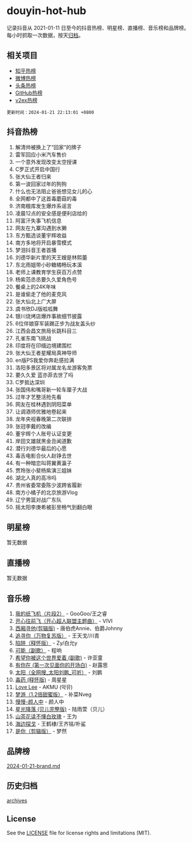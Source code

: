 # douyin-hot-hub

记录抖音从 2021-01-11 日至今的抖音热榜、明星榜、直播榜、音乐榜和品牌榜。每小时抓取一次数据，按天[归档](archives)。

## 相关项目

- [知乎热榜](https://github.com/lonnyzhang423/zhihu-hot-hub)
- [微博热榜](https://github.com/lonnyzhang423/weibo-hot-hub)
- [头条热榜](https://github.com/lonnyzhang423/toutiao-hot-hub)
- [GitHub热榜](https://github.com/lonnyzhang423/github-hot-hub)
- [v2ex热榜](https://github.com/lonnyzhang423/v2ex-hot-hub)


`更新时间：2024-01-21 22:13:01 +0800`

## 抖音热榜

1. 解清帅被换上了“回家”的牌子
1. 雷军回应小米汽车售价
1. 一个意外发现改变太空授课
1. C罗正式开启中国行
1. 张大仙王者归来
1. 第一波回家过年的狗狗
1. 什么也无法阻止爸爸想见女儿的心
1. 全网都中了这首毒蘑菇的毒
1. 济南粮库发生爆炸系谣言
1. 凌晨12点的安全感是便利店给的
1. 阿富汗失事飞机信息
1. 网友在九寨沟遇到水獭
1. 东方甄选谈董宇辉收益
1. 南方多地将开启暴雪模式
1. 梦泪抖音王者首播
1. 刘德华新片里的天王嫂是林熙蕾
1. 东北雨姐带小砂糖橘畅玩本溪
1. 老师上课教育学生获百万点赞
1. 杨紫范丞丞要久久爱角色号
1. 餐桌上的24K年味
1. 是谁偷走了他的麦克风
1. 张大仙北上广大屏
1. 虞书欣DJ版呱呱舞
1. 银川烧烤店爆炸事故细节披露
1. 6位伴娘穿军装踢正步为战友盖头纱
1. 江西会昌文旅局长跳科目三
1. 孔雀东南飞挑战
1. 印度将在印缅边境建围栏
1. 张大仙王者星耀局真神导师
1. en版PS我爱你奔赴感拉满
1. 洛阳多景区将对属龙名龙游客免票
1. 要久久爱 蓝亦菲去世了吗
1. C罗抵达深圳
1. 张国伟和嘴哥新一轮车厘子大战
1. 过年才艺整活抢先看
1. 网友在桂林遇到阴阳菜单
1. 让调酒师优雅地卷起来
1. 龙年央视春晚第二次联排
1. 张冠李戴的改编
1. 董宇辉个人账号认证变更
1. 岸田文雄就黑金丑闻道歉
1. 潜行刘德华最后的心愿
1. 毒舌电影合伙人赵铮去世
1. 有一种暗恋叫蒋翼黄瀛子
1. 贾玲张小斐杨紫演三姐妹
1. 湖北人真的高冷吗
1. 贵州省委常委陈少波跨省履新
1. 南方小橘子的北京旅游Vlog
1. 辽宁男篮对战广东队
1. 摇太阳李庚希被彭昱畅气到翻白眼

## 明星榜

暂无数据

## 直播榜

暂无数据

## 音乐榜

1. [我的纸飞机（片段2）](https://sf86-cdn-tos.douyinstatic.com/obj/tos-cn-ve-2774/oM2ZrKcg2CD5AeRB2gkeXOFB1IxAGJdZPazYHf) - GooGoo/王之睿
1. [开心往前飞（开心超人联盟主题曲）](https://sf3-cdn-tos.douyinstatic.com/obj/tos-cn-ve-2774/9d8fb7c82cf1421fb93a9fe925275e0a) - VIVI
1. [西厢寻他(剪辑版)](https://sf3-cdn-tos.douyinstatic.com/obj/tos-cn-ve-2774/oUsAVfAQKlRNxEv5qxvIB8o5qmIWUcXbzJKJhw) - 唐伯虎Annie、伯爵Johnny
1. [追寻你（万物复苏版）](https://sf86-cdn-tos.douyinstatic.com/obj/tos-cn-ve-2774/oYeAZJsbjIDit9APmBg8u6uDUQnHmoCf3gbo74) - 王天戈/川青
1. [陷阱（释怀版）](https://sf86-cdn-tos.douyinstatic.com/obj/tos-cn-ve-2774/oE8C21LeZrzKLDFfQYgMzx4GAIHageG5IzayY7) - Zy/白允y
1. [可能（副歌）](https://sf3-cdn-tos.douyinstatic.com/obj/tos-cn-ve-2774/cde1731888894259b333569393c2fb51) - 程响
1. [希望你被这个世界爱着 (副歌)](https://sf86-cdn-tos.douyinstatic.com/obj/tos-cn-ve-2774/oUHCmWQfZlE3QQBKBeD8rCFLpJzPgCpImhsxMt) - 许亚童
1. [有你在 (第一次见面你的开场白)](https://sf3-cdn-tos.douyinstatic.com/obj/tos-cn-ve-2774/oAthrQ3ClJBfI57uBoFEgNDYtNCZ0TSYQQfxQ0) - 赵露思
1. [太阳（全网搜_太阳刘鹏_可听）](https://sf3-cdn-tos.douyinstatic.com/obj/tos-cn-ve-2774/ogWbyIQnlBFImVbeDocRdCIYtBHlbJXgfZMvgz) - 刘鹏
1. [毒药 (释怀版)](https://sf86-cdn-tos.douyinstatic.com/obj/tos-cn-ve-2774/oYILMEAzspdZBIzy4frJNB8ZHPHWAhiwowd4Ad) - 周星星
1. [Love Lee](https://sf86-cdn-tos.douyinstatic.com/obj/tos-cn-ve-2774/o05GbkJGbCBTdDnMtB0fwOYgkeZp23vrWQDQBS) - AKMU (악뮤)
1. [梦游（1.2倍甜蜜版）](https://sf86-cdn-tos.douyinstatic.com/obj/tos-cn-ve-2774/o4gyAUm8hwufoEABmwVIiQtHsFuGzAEEWtNMzo) - 补菜Nveg
1. [慢慢-颜人中](https://sf86-cdn-tos.douyinstatic.com/obj/tos-cn-ve-2774/ocjHNfBXdBxQNC8ZGAeoLMFTUgtBg8bkExunDC) - 颜人中
1. [星光降落 (贝儿完整版)](https://sf86-cdn-tos.douyinstatic.com/obj/tos-cn-ve-2774/okwB9hAwyAtsFFkFBzAX1hOOfQuIoMNs0W2Mwr) - 陆雨萱（贝儿）
1. [山茶花读不懂白玫瑰](https://sf86-cdn-tos.douyinstatic.com/obj/tos-cn-ve-2774/osfn8B7DktrRHEPJgPCfDbw7QDQEkwC16BxZg9) - 王为
1. [海边探戈](https://sf86-cdn-tos.douyinstatic.com/obj/tos-cn-ve-2774/os9gE0VQCGqt6VQkZDyBBYvfSDY0QFe3vVmubn) - 王鹤棣/王齐铭/朴鲨
1. [是你（剪辑版）](https://sf86-cdn-tos.douyinstatic.com/obj/tos-cn-ve-2774/46019dae783c4c969944217fe1cfafc4) - 梦然

## 品牌榜

[2024-01-21-brand.md](archives/2024-01-21-brand.md)

## 历史归档

[archives](archives)

## License

See the [LICENSE](LICENSE) file for license rights and limitations (MIT).
